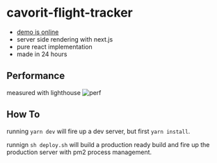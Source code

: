 # cavorit-flight-tracker

- [demo is online](https://cavorit.koppe.design)
- server side rendering with next.js
- pure react implementation
- made in 24 hours

## Performance
measured with lighthouse
![perf](https://i.imgur.com/Jfweocn.png)

## How To

running `yarn dev` will fire up a dev server, but first `yarn install`.

runnign `sh deploy.sh` will build a production ready build and fire up the production server with pm2 process management.

